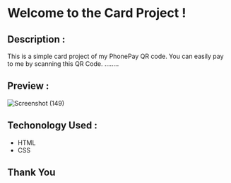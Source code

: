 # Welcome to the Card Project !

## Description :
This is a simple card project of my PhonePay QR code. You can easily pay to me by scanning this QR Code. ........


## Preview :

![Screenshot (149)](https://github.com/raviranjan0/Cards/assets/100368738/c845d953-29c5-49b5-bc4e-dd2f35d3a18a)


## Techonology Used :
- HTML
- CSS

## Thank You 
